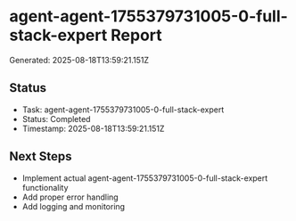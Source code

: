 # agent-agent-1755379731005-0-full-stack-expert Report

Generated: 2025-08-18T13:59:21.151Z

## Status
- Task: agent-agent-1755379731005-0-full-stack-expert
- Status: Completed
- Timestamp: 2025-08-18T13:59:21.151Z

## Next Steps
- Implement actual agent-agent-1755379731005-0-full-stack-expert functionality
- Add proper error handling
- Add logging and monitoring
